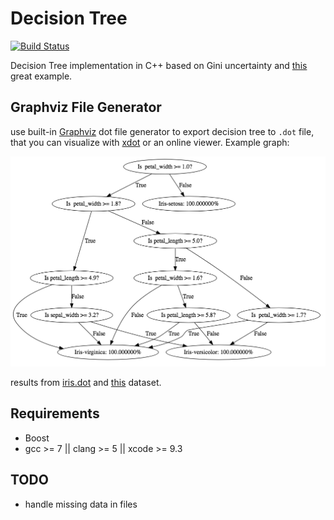 # Decision Tree

[![Build Status](https://travis-ci.org/juliangaal/DecisionTree.svg?branch=master)](https://travis-ci.org/juliangaal/DecisionTree)

Decision Tree implementation in C++ based on Gini uncertainty and [this](https://github.com/random-forests/tutorials/blob/master/decision_tree.py) great example.

## Graphviz File Generator
use built-in [Graphviz](https://www.graphviz.org) dot file generator to export decision tree to `.dot` file, that you can visualize with [xdot](https://github.com/jrfonseca/xdot.py) or an online viewer. Example graph:

<p align="center">
    <img alt="Alt Text" src="docs/iris.dot.jpg?raw=true" />
</p>


results from [iris.dot](docs/graph.dot) and [this](test/data/iris.csv) dataset.

## Requirements
* Boost
* gcc >= 7 || clang >= 5 || xcode >= 9.3

## TODO
* handle missing data in files
